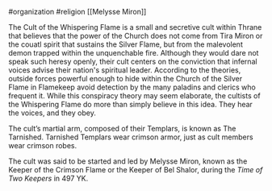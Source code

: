 #organization #religion [[Melysse Miron]]

The Cult of the Whispering Flame is a small and secretive cult within Thrane that believes that the power of the Church does not come from Tira Miron or the couatl spirit that sustains the Silver Flame, but from the malevolent demon trapped within the unquenchable fire. Although they would dare not speak such heresy openly, their cult centers on the conviction that infernal voices advise their nation's spiritual leader. According to the theories, outside forces powerful enough to hide within the Church of the Silver Flame in Flamekeep avoid detection by the many paladins and clerics who frequent it. While this conspiracy theory may seem elaborate, the cultists of the Whispering Flame do more than simply believe in this idea. They hear the voices, and they obey.

The cult’s martial arm, composed of their Templars, is known as The Tarnished. Tarnished Templars wear crimson armor, just as cult members wear crimson robes.

The cult was said to be started and led by Melysse Miron, known as the Keeper of the Crimson Flame or the Keeper of Bel Shalor, during the *Time of Two Keepers* in 497 YK.